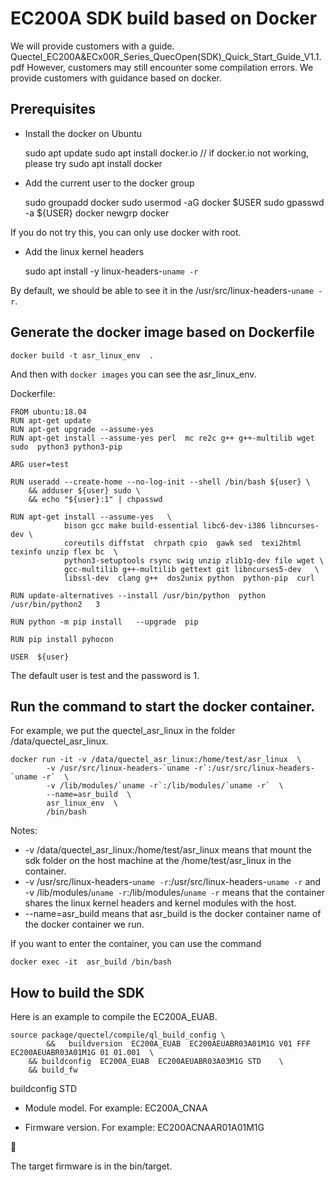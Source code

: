 # EC200A SDK build based on Docker


We will provide customers with a guide.
Quectel_EC200A&ECx00R_Series_QuecOpen(SDK)_Quick_Start_Guide_V1.1.pdf
However, customers may still encounter some compilation errors. We provide customers with guidance based on docker.

## Prerequisites

- Install the docker on Ubuntu

    sudo apt update
    sudo apt install docker.io
    // if docker.io not working, please try sudo apt install docker

- Add the current user to the docker group

    sudo groupadd docker
    sudo usermod -aG docker $USER
    sudo gpasswd -a ${USER} docker
    newgrp docker

If you do not try this, you can only use docker with root.

- Add the linux kernel headers

    sudo apt install -y linux-headers-`uname -r`

By default, we should be able to see it in the /usr/src/linux-headers-`uname -r`.


## Generate the docker image based on Dockerfile

    docker build -t asr_linux_env  .

And then with  `docker images` you can see the asr_linux_env. 

Dockerfile:


    FROM ubuntu:18.04
    RUN apt-get update
    RUN apt-get upgrade --assume-yes
    RUN apt-get install --assume-yes perl  mc re2c g++ g++-multilib wget  sudo  python3 python3-pip

    ARG user=test

    RUN useradd --create-home --no-log-init --shell /bin/bash ${user} \
        && adduser ${user} sudo \
        && echo "${user}:1" | chpasswd

    RUN apt-get install --assume-yes   \
                bison gcc make build-essential libc6-dev-i386 libncurses-dev \
                coreutils diffstat  chrpath cpio  gawk sed  texi2html texinfo unzip flex bc  \
                python3-setuptools rsync swig unzip zlib1g-dev file wget \
                gcc-multilib g++-multilib gettext git libncurses5-dev   \
                libssl-dev  clang g++  dos2unix python  python-pip  curl 

    RUN update-alternatives --install /usr/bin/python  python /usr/bin/python2   3

    RUN python -m pip install   --upgrade  pip

    RUN pip install pyhocon

    USER  ${user}


The default user is test and the password is 1.

## Run the command to start the docker container.

For example, we put the quectel_asr_linux in the folder /data/quectel_asr_linux.


    docker run -it -v /data/quectel_asr_linux:/home/test/asr_linux  \
            -v /usr/src/linux-headers-`uname -r`:/usr/src/linux-headers-`uname -r`  \
            -v /lib/modules/`uname -r`:/lib/modules/`uname -r`  \
            --name=asr_build  \
            asr_linux_env  \
            /bin/bash


Notes:
    
- -v /data/quectel_asr_linux:/home/test/asr_linux means that mount the sdk folder on the host machine at the /home/test/asr_linux in the container.
-  -v /usr/src/linux-headers-`uname -r`:/usr/src/linux-headers-`uname -r`  and -v /lib/modules/`uname -r`:/lib/modules/`uname -r`  means that the container shares the linux kernel headers and kernel modules with the host.
-   --name=asr_build means that asr_build is the docker container name of the docker container we run.


If you want to enter the container, you can use the command

    docker exec -it  asr_build /bin/bash

## How to build the SDK

Here is an example to compile the EC200A_EUAB.

    source package/quectel/compile/ql_build_config \
            &&   buildversion  EC200A_EUAB  EC200AEUABR03A01M1G V01 FFF EC200AEUABR03A01M1G 01 01.001  \
        && buildconfig  EC200A_EUAB  EC200AEUABR03A03M1G STD	\
        && build_fw



buildconfig <project> <version> STD

- <project>  Module model. For example: EC200A_CNAA

- <version> Firmware version. For example: EC200ACNAAR01A01M1G



The target firmware is in the bin/target.

